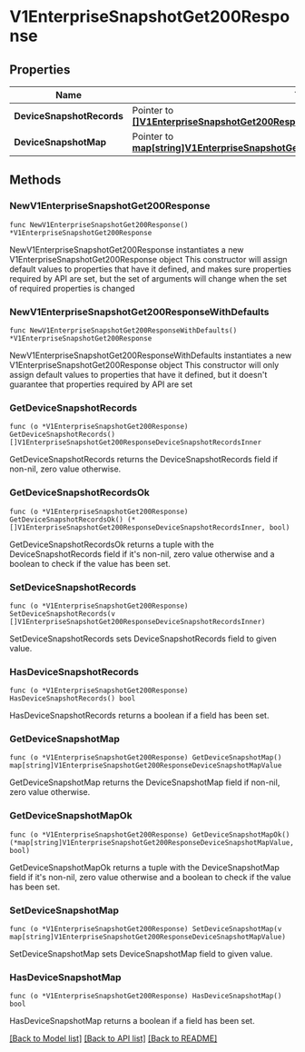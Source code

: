 # V1EnterpriseSnapshotGet200Response

## Properties

Name | Type | Description | Notes
------------ | ------------- | ------------- | -------------
**DeviceSnapshotRecords** | Pointer to [**[]V1EnterpriseSnapshotGet200ResponseDeviceSnapshotRecordsInner**](V1EnterpriseSnapshotGet200ResponseDeviceSnapshotRecordsInner.md) |  | [optional] 
**DeviceSnapshotMap** | Pointer to [**map[string]V1EnterpriseSnapshotGet200ResponseDeviceSnapshotMapValue**](V1EnterpriseSnapshotGet200ResponseDeviceSnapshotMapValue.md) |  | [optional] 

## Methods

### NewV1EnterpriseSnapshotGet200Response

`func NewV1EnterpriseSnapshotGet200Response() *V1EnterpriseSnapshotGet200Response`

NewV1EnterpriseSnapshotGet200Response instantiates a new V1EnterpriseSnapshotGet200Response object
This constructor will assign default values to properties that have it defined,
and makes sure properties required by API are set, but the set of arguments
will change when the set of required properties is changed

### NewV1EnterpriseSnapshotGet200ResponseWithDefaults

`func NewV1EnterpriseSnapshotGet200ResponseWithDefaults() *V1EnterpriseSnapshotGet200Response`

NewV1EnterpriseSnapshotGet200ResponseWithDefaults instantiates a new V1EnterpriseSnapshotGet200Response object
This constructor will only assign default values to properties that have it defined,
but it doesn't guarantee that properties required by API are set

### GetDeviceSnapshotRecords

`func (o *V1EnterpriseSnapshotGet200Response) GetDeviceSnapshotRecords() []V1EnterpriseSnapshotGet200ResponseDeviceSnapshotRecordsInner`

GetDeviceSnapshotRecords returns the DeviceSnapshotRecords field if non-nil, zero value otherwise.

### GetDeviceSnapshotRecordsOk

`func (o *V1EnterpriseSnapshotGet200Response) GetDeviceSnapshotRecordsOk() (*[]V1EnterpriseSnapshotGet200ResponseDeviceSnapshotRecordsInner, bool)`

GetDeviceSnapshotRecordsOk returns a tuple with the DeviceSnapshotRecords field if it's non-nil, zero value otherwise
and a boolean to check if the value has been set.

### SetDeviceSnapshotRecords

`func (o *V1EnterpriseSnapshotGet200Response) SetDeviceSnapshotRecords(v []V1EnterpriseSnapshotGet200ResponseDeviceSnapshotRecordsInner)`

SetDeviceSnapshotRecords sets DeviceSnapshotRecords field to given value.

### HasDeviceSnapshotRecords

`func (o *V1EnterpriseSnapshotGet200Response) HasDeviceSnapshotRecords() bool`

HasDeviceSnapshotRecords returns a boolean if a field has been set.

### GetDeviceSnapshotMap

`func (o *V1EnterpriseSnapshotGet200Response) GetDeviceSnapshotMap() map[string]V1EnterpriseSnapshotGet200ResponseDeviceSnapshotMapValue`

GetDeviceSnapshotMap returns the DeviceSnapshotMap field if non-nil, zero value otherwise.

### GetDeviceSnapshotMapOk

`func (o *V1EnterpriseSnapshotGet200Response) GetDeviceSnapshotMapOk() (*map[string]V1EnterpriseSnapshotGet200ResponseDeviceSnapshotMapValue, bool)`

GetDeviceSnapshotMapOk returns a tuple with the DeviceSnapshotMap field if it's non-nil, zero value otherwise
and a boolean to check if the value has been set.

### SetDeviceSnapshotMap

`func (o *V1EnterpriseSnapshotGet200Response) SetDeviceSnapshotMap(v map[string]V1EnterpriseSnapshotGet200ResponseDeviceSnapshotMapValue)`

SetDeviceSnapshotMap sets DeviceSnapshotMap field to given value.

### HasDeviceSnapshotMap

`func (o *V1EnterpriseSnapshotGet200Response) HasDeviceSnapshotMap() bool`

HasDeviceSnapshotMap returns a boolean if a field has been set.


[[Back to Model list]](../README.md#documentation-for-models) [[Back to API list]](../README.md#documentation-for-api-endpoints) [[Back to README]](../README.md)


